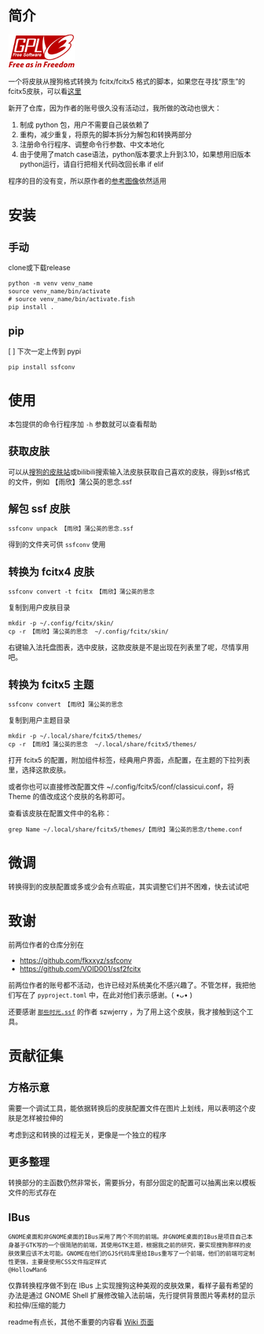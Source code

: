 # 简介

![gplv3](./gplv3-with-text-136x68.png) 

一个将皮肤从搜狗格式转换为 fcitx/fcitx5 格式的脚本，如果您在寻找“原生”的fcitx5皮肤，可以看[这里](https://github.com/topics/fcitx5-theme)

新开了仓库，因为作者的账号很久没有活动过，我所做的改动也很大：

1. 制成 python 包，用户不需要自己装依赖了
2. 重构，减少重复，将原先的脚本拆分为解包和转换两部分
3. 注册命令行程序、调整命令行参数、中文本地化
4. 由于使用了match case语法，python版本要求上升到3.10，如果想用旧版本python运行，请自行把相关代码改回长串 if elif

程序的目的没有变，所以原作者的[参考图像](https://www.fkxxyz.com/d/ssfconv)依然适用

# 安装
## 手动

clone或下载release

```shell
python -m venv venv_name
source venv_name/bin/activate
# source venv_name/bin/activate.fish
pip install .
```

## pip

[ ] 下次一定上传到 pypi

```shell
pip install ssfconv
```

# 使用

本包提供的命令行程序加 `-h` 参数就可以查看帮助

## 获取皮肤

可以从[搜狗的皮肤站](https://pinyin.sogou.com/skins/)或bilibili搜索输入法皮肤获取自己喜欢的皮肤，得到ssf格式的文件，例如 【雨欣】蒲公英的思念.ssf

## 解包 ssf 皮肤

```shell
ssfconv unpack 【雨欣】蒲公英的思念.ssf
```

得到的文件夹可供 `ssfconv` 使用

## 转换为 fcitx4 皮肤

```shell
ssfconv convert -t fcitx 【雨欣】蒲公英的思念
```

复制到用户皮肤目录

```shell
mkdir -p ~/.config/fcitx/skin/
cp -r 【雨欣】蒲公英的思念  ~/.config/fcitx/skin/
```

右键输入法托盘图表，选中皮肤，这款皮肤是不是出现在列表里了呢，尽情享用吧。

## 转换为 fcitx5 主题

```shell
ssfconv convert 【雨欣】蒲公英的思念
```

复制到用户主题目录

```shell
mkdir -p ~/.local/share/fcitx5/themes/
cp -r 【雨欣】蒲公英的思念  ~/.local/share/fcitx5/themes/
```

打开 fcitx5 的配置，附加组件标签，经典用户界面，点配置，在主题的下拉列表里，选择这款皮肤。

或者你也可以直接修改配置文件 ~/.config/fcitx5/conf/classicui.conf，将 Theme 的值改成这个皮肤的名称即可。

查看该皮肤在配置文件中的名称：

```shell
grep Name ~/.local/share/fcitx5/themes/【雨欣】蒲公英的思念/theme.conf
```

# 微调

转换得到的皮肤配置或多或少会有点瑕疵，其实调整它们并不困难，快去试试吧

# 致谢

前两位作者的仓库分别在
- https://github.com/fkxxyz/ssfconv
- https://github.com/VOID001/ssf2fcitx

前两位作者的账号都不活动，也许已经对系统美化不感兴趣了。不管怎样，我把他们写在了 `pyproject.toml` 中，在此对他们表示感谢。( •ᴗ• )

还要感谢 [`那些时光.ssf`](https://pinyin.sogou.com/d/skins/download.php?skin_id=344544) 的作者 szwjerry ，为了用上这个皮肤，我才接触到这个工具。

# 贡献征集
## 方格示意

需要一个调试工具，能依据转换后的皮肤配置文件在图片上划线，用以表明这个皮肤是怎样被拉伸的

考虑到这和转换的过程无关，更像是一个独立的程序

## 更多整理

转换部分的主函数仍然非常长，需要拆分，有部分固定的配置可以抽离出来以模板文件的形式存在

## IBus

```
GNOME桌面和非GNOME桌面的IBus采用了两个不同的前端。非GNOME桌面的IBus是项目自己本身基于GTK写的一个很简陋的前端，其使用GTK主题，根据我之前的研究，要实现搜狗那样的皮肤效果应该不太可能。GNOME在他们的GJS代码库里给IBus重写了一个前端，他们的前端可定制性更强，主要是使用CSS文件指定样式
@HollowMan6
```

仅靠转换程序做不到在 IBus 上实现搜狗这种美观的皮肤效果，看样子最有希望的办法是通过 GNOME Shell 扩展修改输入法前端，先行提供背景图片等素材的显示和拉伸/压缩的能力

readme有点长，其他不重要的内容看 [Wiki 页面](https://github.com/RadND/ssfconv/wiki)
